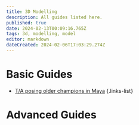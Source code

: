 ```yaml
---
title: 3D Modelling
description: All guides listed here.
published: true
date: 2024-02-13T00:09:16.765Z
tags: 3d, modelling, model
editor: markdown
dateCreated: 2024-02-06T17:03:29.274Z
---
```


# Basic Guides

- [T/A posing older champions in Maya](tposeoldchamps)
 {.links-list}


# Advanced Guides

